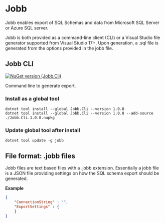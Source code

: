 # Jobb
Jobb enables export of SQL Schemas and data from Microsoft SQL Server or Azure SQL server.

Jobb is both provided as a command-line client (CLI) or a Visual Studio file generator supported from Visual Studio 17+. Upon generation, a .sql file is generated from the options provided in the jobb file.

## Jobb CLI
[![NuGet version (Jobb.Cli)](https://img.shields.io/nuget/v/Jobb.Cli.svg?style=plastic)](https://www.nuget.org/packages/Jobb.Cli/)

Command line to generate export.

### Install as a global tool
```
dotnet tool install --global Jobb.Cli --version 1.0.8
dotnet tool install --global Jobb.Cli --version 1.0.8 --add-source ./Jobb.Cli.1.0.8.nupkg

```

### Update global tool after install
```
dotnet tool update -g jobb
```

## File format: .jobb files
Jobb files are text based files with a .jobb extension. Essentially a jobb file is a JSON file providing settings on how the SQL schema export should be generated.

**Example**
``` json
{
    "ConnectionString" : "",
    "ExportSettings" : {
    }
}
```